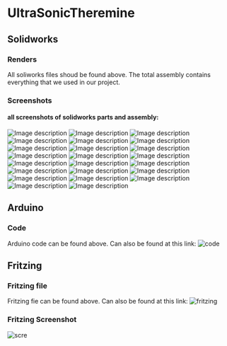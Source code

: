 # UltraSonicTheremine
## Solidworks
### Renders
All soliworks files shoud be found above. The total assembly contains everything that we used in our project.
### Screenshots
#### all screenshots of solidworks parts and assembly:
![Image description](https://github.com/ccsjreyes64/UltraSonicTheremine/blob/master/HandleForSlideCAP.PNG)
![Image description](https://github.com/ccsjreyes64/UltraSonicTheremine/blob/master/HandleForPartsBoxCAP.PNG)
![Image description](https://github.com/ccsjreyes64/UltraSonicTheremine/blob/master/BottomWallPartsBoxCAP.PNG)
![Image description](https://github.com/ccsjreyes64/UltraSonicTheremine/blob/master/BottomWallPartsBoxCAP.PNG)
![Image description](https://github.com/ccsjreyes64/UltraSonicTheremine/blob/master/BreadboardBracketCAP.PNG)
![Image description](https://github.com/ccsjreyes64/UltraSonicTheremine/blob/master/FaceSideWallPartsBoxCAP.PNG)
![Image description](https://github.com/ccsjreyes64/UltraSonicTheremine/blob/master/OtherFaceSideWallPartsBoxCAP.PNG)
![Image description](https://github.com/ccsjreyes64/UltraSonicTheremine/blob/master/LeftSideWallPartsBoxCAP.PNG)
![Image description](https://github.com/ccsjreyes64/UltraSonicTheremine/blob/master/ReadPlateCAP.PNG)
![Image description](https://github.com/ccsjreyes64/UltraSonicTheremine/blob/master/RightSideWallPartsBoxCAP.PNG)
![Image description](https://github.com/ccsjreyes64/UltraSonicTheremine/blob/master/SlideBoxBottomWallCAP.PNG)
![Image description](https://github.com/ccsjreyes64/UltraSonicTheremine/blob/master/SlideBoxEndWallCAP.PNG)
![Image description](https://github.com/ccsjreyes64/UltraSonicTheremine/blob/master/SlideBoxSideWallCAP.PNG)
![Image description](https://github.com/ccsjreyes64/UltraSonicTheremine/blob/master/SlideBoxTopWallCAP.PNG)
![Image description](https://github.com/ccsjreyes64/UltraSonicTheremine/blob/master/TotalBoxAssemCAP1.PNG)
![Image description](https://github.com/ccsjreyes64/UltraSonicTheremine/blob/master/TotalBoxAssemCAP2.PNG)
![Image description](https://github.com/ccsjreyes64/UltraSonicTheremine/blob/master/TotalBoxAssemCAP3.PNG)
![Image description](https://github.com/ccsjreyes64/UltraSonicTheremine/blob/master/TotalBoxAssemCAP4.PNG)
![Image description](https://github.com/ccsjreyes64/UltraSonicTheremine/blob/master/TotalBoxAssemCAP5.PNG)
![Image description](https://github.com/ccsjreyes64/UltraSonicTheremine/blob/master/TotalBoxAssemCAP6.PNG)
![Image description](https://github.com/ccsjreyes64/UltraSonicTheremine/blob/master/TotalBoxAssemCAP6.PNG)
![Image description](https://github.com/ccsjreyes64/UltraSonicTheremine/blob/master/TotalBoxAssemCAP7.PNG)
![Image description](https://github.com/ccsjreyes64/UltraSonicTheremine/blob/master/TotalBoxAssemCAP8.PNG)
## Arduino
### Code
Arduino code can be found above. Can also be found at this link: ![code](https://github.com/ccsjreyes64/UltraSonicTheremine/blob/master/FINALTHERAMINECODE.ino)
## Fritzing
### Fritzing file
Fritzing fie can be found above. Can also be found at this link: ![fritzing](https://github.com/ccsjreyes64/UltraSonicTheremine/blob/master/USLTRASONICTHEREMINEFRITZING.fzz)
### Fritzing Screenshot
![scre](https://github.com/ccsjreyes64/UltraSonicTheremine/blob/master/FritzingCAP.PNG)
